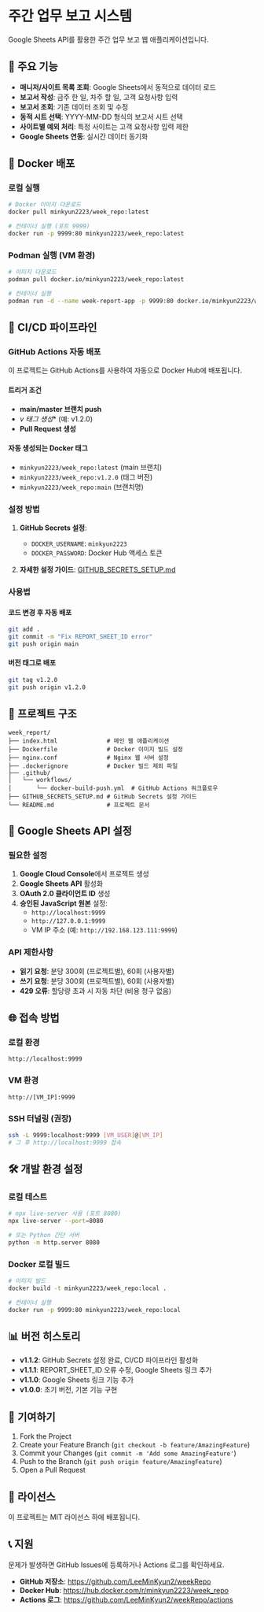 # 주간 업무 보고 시스템

Google Sheets API를 활용한 주간 업무 보고 웹 애플리케이션입니다.

## 🚀 주요 기능

- **매니저/사이트 목록 조회**: Google Sheets에서 동적으로 데이터 로드
- **보고서 작성**: 금주 한 일, 차주 할 일, 고객 요청사항 입력
- **보고서 조회**: 기존 데이터 조회 및 수정
- **동적 시트 선택**: YYYY-MM-DD 형식의 보고서 시트 선택
- **사이트별 예외 처리**: 특정 사이트는 고객 요청사항 입력 제한
- **Google Sheets 연동**: 실시간 데이터 동기화

## 🐳 Docker 배포

### 로컬 실행
```bash
# Docker 이미지 다운로드
docker pull minkyun2223/week_repo:latest

# 컨테이너 실행 (포트 9999)
docker run -p 9999:80 minkyun2223/week_repo:latest
```

### Podman 실행 (VM 환경)
```bash
# 이미지 다운로드
podman pull docker.io/minkyun2223/week_repo:latest

# 컨테이너 실행
podman run -d --name week-report-app -p 9999:80 docker.io/minkyun2223/week_repo:latest
```

## 🔧 CI/CD 파이프라인

### GitHub Actions 자동 배포

이 프로젝트는 GitHub Actions를 사용하여 자동으로 Docker Hub에 배포됩니다.

#### 트리거 조건
- **main/master 브랜치 push**
- **v* 태그 생성** (예: v1.2.0)
- **Pull Request 생성**

#### 자동 생성되는 Docker 태그
- `minkyun2223/week_repo:latest` (main 브랜치)
- `minkyun2223/week_repo:v1.2.0` (태그 버전)
- `minkyun2223/week_repo:main` (브랜치명)

### 설정 방법

1. **GitHub Secrets 설정**:
   - `DOCKER_USERNAME`: `minkyun2223`
   - `DOCKER_PASSWORD`: Docker Hub 액세스 토큰

2. **자세한 설정 가이드**: [GITHUB_SECRETS_SETUP.md](./GITHUB_SECRETS_SETUP.md)

### 사용법

#### 코드 변경 후 자동 배포
```bash
git add .
git commit -m "Fix REPORT_SHEET_ID error"
git push origin main
```

#### 버전 태그로 배포
```bash
git tag v1.2.0
git push origin v1.2.0
```

## 📁 프로젝트 구조

```
week_report/
├── index.html              # 메인 웹 애플리케이션
├── Dockerfile              # Docker 이미지 빌드 설정
├── nginx.conf              # Nginx 웹 서버 설정
├── .dockerignore           # Docker 빌드 제외 파일
├── .github/
│   └── workflows/
│       └── docker-build-push.yml  # GitHub Actions 워크플로우
├── GITHUB_SECRETS_SETUP.md # GitHub Secrets 설정 가이드
└── README.md               # 프로젝트 문서
```

## 🔑 Google Sheets API 설정

### 필요한 설정
1. **Google Cloud Console**에서 프로젝트 생성
2. **Google Sheets API** 활성화
3. **OAuth 2.0 클라이언트 ID** 생성
4. **승인된 JavaScript 원본** 설정:
   - `http://localhost:9999`
   - `http://127.0.0.1:9999`
   - VM IP 주소 (예: `http://192.168.123.111:9999`)

### API 제한사항
- **읽기 요청**: 분당 300회 (프로젝트별), 60회 (사용자별)
- **쓰기 요청**: 분당 300회 (프로젝트별), 60회 (사용자별)
- **429 오류**: 할당량 초과 시 자동 차단 (비용 청구 없음)

## 🌐 접속 방법

### 로컬 환경
```
http://localhost:9999
```

### VM 환경
```
http://[VM_IP]:9999
```

### SSH 터널링 (권장)
```bash
ssh -L 9999:localhost:9999 [VM_USER]@[VM_IP]
# 그 후 http://localhost:9999 접속
```

## 🛠️ 개발 환경 설정

### 로컬 테스트
```bash
# npx live-server 사용 (포트 8080)
npx live-server --port=8080

# 또는 Python 간단 서버
python -m http.server 8080
```

### Docker 로컬 빌드
```bash
# 이미지 빌드
docker build -t minkyun2223/week_repo:local .

# 컨테이너 실행
docker run -p 9999:80 minkyun2223/week_repo:local
```

## 📊 버전 히스토리

- **v1.1.2**: GitHub Secrets 설정 완료, CI/CD 파이프라인 활성화
- **v1.1.1**: REPORT_SHEET_ID 오류 수정, Google Sheets 링크 추가
- **v1.1.0**: Google Sheets 링크 기능 추가
- **v1.0.0**: 초기 버전, 기본 기능 구현

## 🤝 기여하기

1. Fork the Project
2. Create your Feature Branch (`git checkout -b feature/AmazingFeature`)
3. Commit your Changes (`git commit -m 'Add some AmazingFeature'`)
4. Push to the Branch (`git push origin feature/AmazingFeature`)
5. Open a Pull Request

## 📄 라이선스

이 프로젝트는 MIT 라이선스 하에 배포됩니다.

## 📞 지원

문제가 발생하면 GitHub Issues에 등록하거나 Actions 로그를 확인하세요.

- **GitHub 저장소**: https://github.com/LeeMinKyun2/weekRepo
- **Docker Hub**: https://hub.docker.com/r/minkyun2223/week_repo
- **Actions 로그**: https://github.com/LeeMinKyun2/weekRepo/actions

